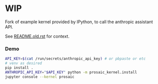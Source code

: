 # WIP

Fork of example kernel provided by IPython, to call the anthropic assistant API.

See [README.old.rst](README.old.rst) for context.

### Demo

```sh
API_KEY=$(cat /run/secrets/anthropic_api_key) # or pbpaste or etc
# venv as desired
pip install .
ANTHROPIC_API_KEY="$API_KEY" python -m prosaic_kernel.install
jupyter console --kernel prosaic
```